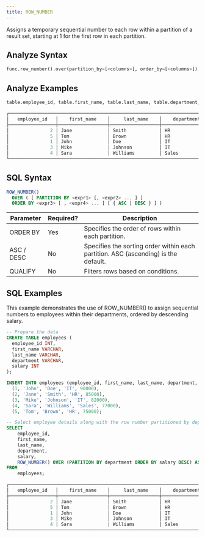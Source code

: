 ```yaml
---
title: ROW_NUMBER
---
```


Assigns a temporary sequential number to each row within a partition of a result set, starting at 1 for the first row in each partition. 

## Analyze Syntax

```python
func.row_number().over(partition_by=[<columns>], order_by=[<columns>])
```

## Analyze Examples
```python
table.employee_id, table.first_name, table.last_name, table.department, table.salary, func.row_number().over(partition=table.department, order_by=table.salary).alias('row_num')

┌──────────────────────────────────────────────────────────────────────────────────────────────────────┐
│   employee_id   │    first_name    │     last_name    │    department    │      salary     │ row_num │
├─────────────────┼──────────────────┼──────────────────┼──────────────────┼─────────────────┼─────────┤
│               2 │ Jane             │ Smith            │ HR               │           85000 │       1 │
│               5 │ Tom              │ Brown            │ HR               │           75000 │       2 │
│               1 │ John             │ Doe              │ IT               │           90000 │       1 │
│               3 │ Mike             │ Johnson          │ IT               │           82000 │       2 │
│               4 │ Sara             │ Williams         │ Sales            │           77000 │       1 │
└──────────────────────────────────────────────────────────────────────────────────────────────────────┘
```

## SQL Syntax

```sql
ROW_NUMBER() 
  OVER ( [ PARTITION BY <expr1> [, <expr2> ... ] ]
  ORDER BY <expr3> [ , <expr4> ... ] [ { ASC | DESC } ] )
```

| Parameter    | Required? | Description                                                                                                |
|--------------|-----------|------------------------------------------------------------------------------------------------------------|
| ORDER BY     | Yes       | Specifies the order of rows within each partition.                                                         |
| ASC / DESC   | No        | Specifies the sorting order within each partition. ASC (ascending) is the default.                         |
| QUALIFY      | No        | Filters rows based on conditions.                                                                          |

## SQL Examples

This example demonstrates the use of ROW_NUMBER() to assign sequential numbers to employees within their departments, ordered by descending salary.

```sql
-- Prepare the data
CREATE TABLE employees (
  employee_id INT,
  first_name VARCHAR,
  last_name VARCHAR,
  department VARCHAR,
  salary INT
);

INSERT INTO employees (employee_id, first_name, last_name, department, salary) VALUES
  (1, 'John', 'Doe', 'IT', 90000),
  (2, 'Jane', 'Smith', 'HR', 85000),
  (3, 'Mike', 'Johnson', 'IT', 82000),
  (4, 'Sara', 'Williams', 'Sales', 77000),
  (5, 'Tom', 'Brown', 'HR', 75000);

-- Select employee details along with the row number partitioned by department and ordered by salary in descending order.
SELECT
    employee_id,
    first_name,
    last_name,
    department,
    salary,
    ROW_NUMBER() OVER (PARTITION BY department ORDER BY salary DESC) AS row_num
FROM
    employees;

┌──────────────────────────────────────────────────────────────────────────────────────────────────────┐
│   employee_id   │    first_name    │     last_name    │    department    │      salary     │ row_num │
├─────────────────┼──────────────────┼──────────────────┼──────────────────┼─────────────────┼─────────┤
│               2 │ Jane             │ Smith            │ HR               │           85000 │       1 │
│               5 │ Tom              │ Brown            │ HR               │           75000 │       2 │
│               1 │ John             │ Doe              │ IT               │           90000 │       1 │
│               3 │ Mike             │ Johnson          │ IT               │           82000 │       2 │
│               4 │ Sara             │ Williams         │ Sales            │           77000 │       1 │
└──────────────────────────────────────────────────────────────────────────────────────────────────────┘
```